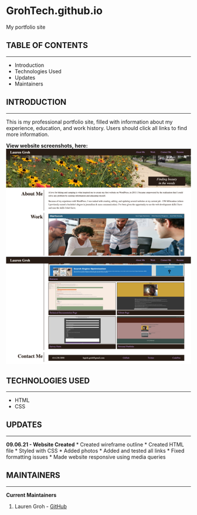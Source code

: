 # GrohTech.github.io
My portfolio site

## TABLE OF CONTENTS
--------------------

* Introduction
* Technologies Used
* Updates
* Maintainers

## INTRODUCTION
---------------

This is my professional portfolio site, filled with information about my experience, education, and work history. Users should click all links to find more information.

**View website screenshots, here:**
![Lauren Groh - Portfolio Website - 1](./assets/images/lg-portfolio-screenshot-1.png "Lauren Groh - Portfolio Website - 1")
![Lauren Groh - Portfolio Website - 2](./assets/images/lg-portfolio-screenshot-2.png "Lauren Groh - Portfolio Website - 2")

## TECHNOLOGIES USED
--------------------

* HTML
* CSS

## UPDATES
----------

**09.06.21 - Website Created**
    * Created wireframe outline
    * Created HTML file
    * Styled with CSS
    * Added photos
    * Added and tested all links
    * Fixed formatting issues
    * Made website responsive using media queries
    
## MAINTAINERS
--------------
**Current Maintainers**
1. Lauren Groh - [GitHub](https://github.com/GrohTech "GitHub Profile")
